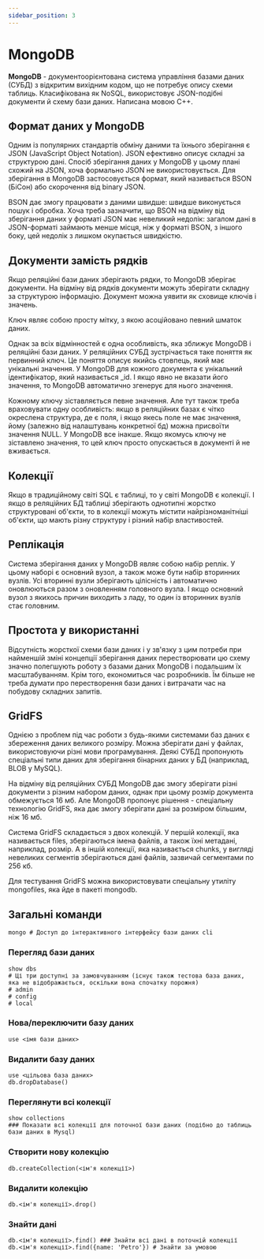 ```yaml
---
sidebar_position: 3
---
```


# MongoDB

**MongoDB** - документоорієнтована система управління базами даних (СУБД) з відкритим вихідним кодом, що не потребує опису 
схеми таблиць. Класифікована як NoSQL, використовує JSON-подібні документи й схему бази даних. Написана мовою C++.

## Формат даних у MongoDB

Одним із популярних стандартів обміну даними та їхнього зберігання є JSON (JavaScript Object Notation). JSON ефективно 
описує складні за структурою дані. Спосіб зберігання даних у MongoDB у цьому плані схожий на JSON, хоча формально JSON 
не використовується. Для зберігання в MongoDB застосовується формат, який називається BSON (БіСон) або скорочення від 
binary JSON.

BSON дає змогу працювати з даними швидше: швидше виконується пошук і обробка. Хоча треба зазначити, що BSON на відміну 
від зберігання даних у форматі JSON має невеликий недолік: загалом дані в JSON-форматі займають менше місця, ніж у 
форматі BSON, з іншого боку, цей недолік з лишком окупається швидкістю.

## Документи замість рядків

Якщо реляційні бази даних зберігають рядки, то MongoDB зберігає документи. На відміну від рядків документи можуть 
зберігати складну за структурою інформацію. Документ можна уявити як сховище ключів і значень.

Ключ являє собою просту мітку, з якою асоційовано певний шматок даних.

Однак за всіх відмінностей є одна особливість, яка зближує MongoDB і реляційні бази даних. У реляційних СУБД зустрічається 
таке поняття як первинний ключ. Це поняття описує якийсь стовпець, який має унікальні значення. У MongoDB для кожного
документа є унікальний ідентифікатор, який називається _id. І якщо явно не вказати його значення, то MongoDB автоматично 
згенерує для нього значення.

Кожному ключу зіставляється певне значення. Але тут також треба враховувати одну особливість: якщо в реляційних базах є 
чітко окреслена структура, де є поля, і якщо якесь поле не має значення, йому (залежно від налаштувань конкретної бд) можна 
присвоїти значення NULL. У MongoDB все інакше. Якщо якомусь ключу не зіставлено значення, то цей ключ просто опускається 
в документі й не вживається.

## Колекції

Якщо в традиційному світі SQL є таблиці, то у світі MongoDB є колекції. І якщо в реляційних БД таблиці зберігають однотипні 
жорстко структуровані об'єкти, то в колекції можуть містити найрізноманітніші об'єкти, що мають різну структуру і різний 
набір властивостей.

## Реплікація

Система зберігання даних у MongoDB являє собою набір реплік. У цьому наборі є основний вузол, а також може бути набір 
вторинних вузлів. Усі вторинні вузли зберігають цілісність і автоматично оновлюються разом з оновленням головного вузла. 
І якщо основний вузол з якихось причин виходить з ладу, то один із вторинних вузлів стає головним.

## Простота у використанні

Відсутність жорсткої схеми бази даних і у зв'язку з цим потреби при найменшій зміні концепції зберігання даних 
перестворювати цю схему значно полегшують роботу з базами даних MongoDB і подальшим їх масштабуванням. Крім того, 
економиться час розробників. Їм більше не треба думати про перестворення бази даних і витрачати час на побудову 
складних запитів.

## GridFS

Однією з проблем під час роботи з будь-якими системами баз даних є збереження даних великого розміру. Можна зберігати 
дані у файлах, використовуючи різні мови програмування. Деякі СУБД пропонують спеціальні типи даних для зберігання 
бінарних даних у БД (наприклад, BLOB у MySQL).

На відміну від реляційних СУБД MongoDB дає змогу зберігати різні документи з різним набором даних, однак при цьому 
розмір документа обмежується 16 мб. Але MongoDB пропонує рішення - спеціальну технологію GridFS, яка дає змогу зберігати 
дані за розміром більшим, ніж 16 мб.

Система GridFS складається з двох колекцій. У першій колекції, яка називається files, зберігаються імена файлів, а також 
їхні метадані, наприклад, розмір. А в іншій колекції, яка називається chunks, у вигляді невеликих сегментів зберігаються 
дані файлів, зазвичай сегментами по 256 кб.

Для тестування GridFS можна використовувати спеціальну утиліту mongofiles, яка йде в пакеті mongodb.

## Загальні команди

```shell
mongo # Доступ до інтерактивного інтерфейсу бази даних cli
```

### Перегляд бази даних

```shell
show dbs
# Ці три доступні за замовчуванням (існує також тестова база даних, яка не відображається, оскільки вона спочатку порожня)
# admin 
# config
# local
```

### Нова/переключити базу даних

```shell
use <імя бази даних>
```

### Видалити базу даних

```shell
use <цільова база даних>
db.dropDatabase() 
```

### Переглянути всі колекції

```shell
show collections
### Показати всі колекції для поточної бази даних (подібно до таблиць бази даних в Mysql)
```

### Створити нову колекцію

```shell
db.createCollection(<ім'я колекції>)
```

### Видалити колекцію

```shell
db.<ім'я колекції>.drop()
```

### Знайти дані

```shell
db.<ім'я колекції>.find() ### Знайти всі дані в поточній колекції 
db.<ім'я колекції>.find({name: 'Petro'}) # Знайти за умовою
```